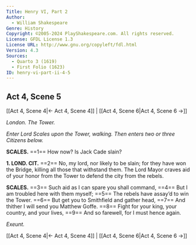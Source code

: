 ```yaml
---
Title: Henry VI, Part 2
Author: 
  - William Shakespeare
Genre: History
Copyright: ©2005-2024 PlayShakespeare.com. All rights reserved.
License: GFDL License 1.3
License URL: http://www.gnu.org/copyleft/fdl.html
Version: 4.3
Sources:
  - Quarto 3 (1619)
  - First Folio (1623)
ID: henry-vi-part-ii-4-5
---
```


## Act 4, Scene 5
[[Act 4, Scene 4|← Act 4, Scene 4]] | [[Act 4, Scene 6|Act 4, Scene 6 →]]

*London. The Tower.*

*Enter Lord Scales upon the Tower, walking. Then enters two or three Citizens below.*

**SCALES.**
==1== How now? Is Jack Cade slain?

**1. LOND. CIT.**
==2== No, my lord, nor likely to be slain; for they have won the Bridge, killing all those that withstand them. The Lord Mayor craves aid of your honor from the Tower to defend the city from the rebels.

**SCALES.**
==3== Such aid as I can spare you shall command,
==4== But I am troubled here with them myself;
==5== The rebels have assay’d to win the Tower.
==6== But get you to Smithfield and gather head,
==7== And thither I will send you Matthew Goffe.
==8== Fight for your king, your country, and your lives,
==9== And so farewell, for I must hence again.

*Exeunt.*

[[Act 4, Scene 4|← Act 4, Scene 4]] | [[Act 4, Scene 6|Act 4, Scene 6 →]]